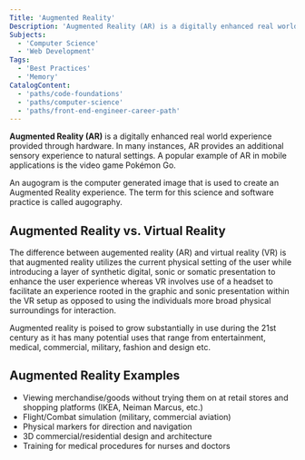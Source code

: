```yaml
---
Title: 'Augmented Reality'
Description: 'Augmented Reality (AR) is a digitally enhanced real world experience provided through hardware. In many instances AR provides an additional sensory experience to natural settings. A popular example of Augmented Reality in application is the video game Pokemon Go.'
Subjects:
  - 'Computer Science'
  - 'Web Development'
Tags:
  - 'Best Practices'
  - 'Memory'
CatalogContent:
  - 'paths/code-foundations'
  - 'paths/computer-science'
  - 'paths/front-end-engineer-career-path'
---
```


**Augmented Reality (AR)** is a digitally enhanced real world experience provided through hardware. In many instances, AR provides an additional sensory experience to natural settings. A popular example of AR in mobile applications is the video game Pokémon Go.

An augogram is the computer generated image that is used to create an Augmented Reality experience. The term for this science and software practice is called augography.

## Augmented Reality vs. Virtual Reality

The difference between augemented reality (AR) and virtual reality (VR) is that augmented reality utilizes the current physical setting of the user while introducing a layer of synthetic digital, sonic or somatic presentation to enhance the user experience whereas VR involves use of a headset to facilitate an experience rooted in the graphic and sonic presentation within the VR setup as opposed to using the individuals more broad physical surroundings for interaction.

Augmented reality is poised to grow substantially in use during the 21st century as it has many potential uses that range from entertainment, medical, commercial, military, fashion and design etc.

## Augmented Reality Examples

- Viewing merchandise/goods without trying them on at retail stores and shopping platforms (IKEA, Neiman Marcus, etc.)
- Flight/Combat simulation (military, commercial aviation)
- Physical markers for direction and navigation
- 3D commercial/residential design and architecture
- Training for medical procedures for nurses and doctors
